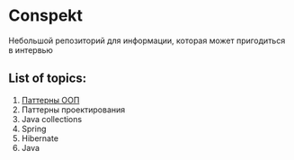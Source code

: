 # Conspekt
Небольшой репозиторий для информации, которая может пригодиться в 
интервью

## List of topics:
1. [Паттерны ООП](docs/OOP.md)
2. Паттерны проектирования
3. Java collections
4. Spring
5. Hibernate
6. Java

